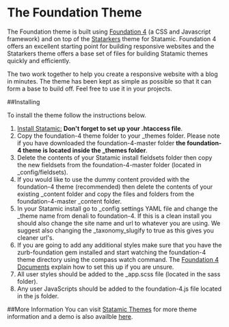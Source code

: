 # The Foundation Theme

The Foundation theme is built using [Foundation 4](http://foundation.zurb.com/) (a CSS and Javascript framework) and on top of the [Statarkers](http://statamicthem.es/themes/statarkers-theme) theme for Statamic. Foundation 4 offers an excellent starting point for building responsive websites and the Statarkers theme offers a base set of files for building Statamic themes quickly and efficiently.

The two work together to help you create a responsive website with a blog in minutes. The theme has been kept as simple as possible so that it can form a base to build off. Feel free to use it in your projects.

##Installing

To install the theme follow the instructions below.

1. [Install Statamic:](http://statamic.com/learn/digging-in/installing) **Don't forget to set up your .htaccess file**.
2. Copy the foundation-4 theme folder to your _themes folder. Please note if you have downloaded the foundation-4-master folder **the foundation-4 theme is located inside the _themes folder**.
3. Delete the contents of your Statamic install fieldsets folder then copy the new fieldsets from the foundation-4-master folder (located in _config/fieldsets).
4. If you would like to use the dummy content provided with the foundation-4 theme (recommended) then delete the contents of your existing _content folder and copy the files and folders from the foundation-4-master _content folder.
5. In your Statamic install go to _config settings YAML file and change the _theme name from denali to foundation-4. If this is a clean install you should also change the site name and url to whatever you are using. We suggest also changing the _taxonomy_slugify to true as this gives you cleaner url's.
6. If you are going to add any additional styles make sure that you have the zurb-foundation gem installed and start watching the foundation-4 theme directory using the compass watch command. The [Foundation 4 Documents](http://foundation.zurb.com/docs/sass.html) explain how to set this up if you are unsure.
7. All user styles should be added to the _app.scss file (located in the sass folder).
8. Any user JavaScripts should be added to the foundation-4.js file located in the js folder.

##More Information
You can visit [Statamic Themes](http://www.statamicthemes.io/themes) for more theme information and a demo is also availble [here](http://foundation4.statamicthemes.io).
